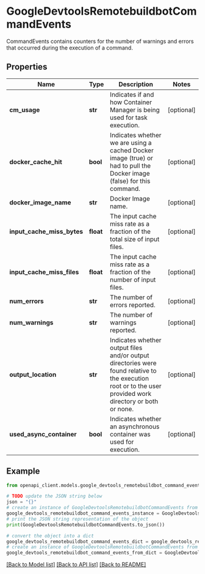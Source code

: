 # GoogleDevtoolsRemotebuildbotCommandEvents

CommandEvents contains counters for the number of warnings and errors that occurred during the execution of a command.

## Properties

Name | Type | Description | Notes
------------ | ------------- | ------------- | -------------
**cm_usage** | **str** | Indicates if and how Container Manager is being used for task execution. | [optional] 
**docker_cache_hit** | **bool** | Indicates whether we are using a cached Docker image (true) or had to pull the Docker image (false) for this command. | [optional] 
**docker_image_name** | **str** | Docker Image name. | [optional] 
**input_cache_miss_bytes** | **float** | The input cache miss rate as a fraction of the total size of input files. | [optional] 
**input_cache_miss_files** | **float** | The input cache miss rate as a fraction of the number of input files. | [optional] 
**num_errors** | **str** | The number of errors reported. | [optional] 
**num_warnings** | **str** | The number of warnings reported. | [optional] 
**output_location** | **str** | Indicates whether output files and/or output directories were found relative to the execution root or to the user provided work directory or both or none. | [optional] 
**used_async_container** | **bool** | Indicates whether an asynchronous container was used for execution. | [optional] 

## Example

```python
from openapi_client.models.google_devtools_remotebuildbot_command_events import GoogleDevtoolsRemotebuildbotCommandEvents

# TODO update the JSON string below
json = "{}"
# create an instance of GoogleDevtoolsRemotebuildbotCommandEvents from a JSON string
google_devtools_remotebuildbot_command_events_instance = GoogleDevtoolsRemotebuildbotCommandEvents.from_json(json)
# print the JSON string representation of the object
print(GoogleDevtoolsRemotebuildbotCommandEvents.to_json())

# convert the object into a dict
google_devtools_remotebuildbot_command_events_dict = google_devtools_remotebuildbot_command_events_instance.to_dict()
# create an instance of GoogleDevtoolsRemotebuildbotCommandEvents from a dict
google_devtools_remotebuildbot_command_events_from_dict = GoogleDevtoolsRemotebuildbotCommandEvents.from_dict(google_devtools_remotebuildbot_command_events_dict)
```
[[Back to Model list]](../README.md#documentation-for-models) [[Back to API list]](../README.md#documentation-for-api-endpoints) [[Back to README]](../README.md)


